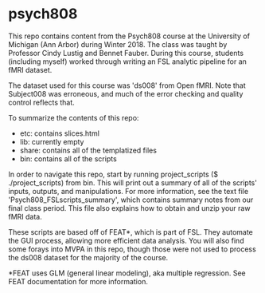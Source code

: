 # psych808

This repo contains content from the Psych808 course at the University of Michigan (Ann Arbor) during Winter 2018. 
The class was taught by Professor Cindy Lustig and Bennet Fauber. During this course, students (including myself)
worked through writing an FSL analytic pipeline for an fMRI dataset. 

The dataset used for this course was 'ds008' from Open fMRI. Note that Subject008 was erroneous, and much of the 
error checking and quality control reflects that. 

To summarize the contents of this repo:
- etc: contains slices.html
- lib: currently empty
- share: contains all of the templatized files
- bin: contains all of the scripts

In order to navigate this repo, start by running project_scripts ($ ./project_scripts) from bin. This will print 
out a summary of all of the scripts' inputs, outputs, and manipulations. For more information, see the text file
'Psych808_FSLscripts_summary', which contains summary notes from our final class period. This file also explains 
how to obtain and unzip your raw fMRI data.

These scripts are based off of FEAT*, which is part of FSL. They automate the GUI process, allowing more efficient 
data analysis. You will also find some forays into MVPA in this repo, though those were not used to process the 
ds008 dataset for the majority of the course.

*FEAT uses GLM (general linear modeling), aka multiple regression. See FEAT documentation for more information.
